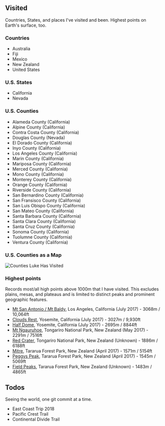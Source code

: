 ## Visited

Countries, States, and places I've visited and been. Highest points on Earth's surface, too.

### Countries

* Australia
* Fiji
* Mexico
* New Zealand
* United States

### U.S. States

* California
* Nevada

### U.S. Counties

* Alameda County (California)
* Alpine County (California)
* Contra Costa County (California)
* Douglas County (Nevada)
* El Dorado County (California)
* Inyo County (California)
* Los Angeles County (California)
* Marin County (California)
* Mariposa County (California)
* Merced County (California)
* Mono County (California)
* Monterey County (California)
* Orange County (California)
* Riverside County (California)
* San Bernardino County (California)
* San Fransisco County (California)
* San Luis Obispo County (California)
* San Mateo County (California)
* Santa Barbara County (California)
* Santa Clara County (California)
* Santa Cruz County (California)
* Sonoma County (California)
* Tuolumne County (California)
* Ventura County (California)

### U.S. Counties as a Map

![Counties Luke Has Visited](assets/CountiesLukeHasVisited.png)

### Highest points

Records most/all high points above 1000m that I have visited. This excludes plains, mesas, and plateaus and is limited to distinct peaks and prominent geographic features.

* [Mt San Antonio / Mt Baldy](https://goo.gl/maps/XDSML5YyuRE2), Los Angeles, California (July 2017) - 3068m / 10,064ft
* [Clouds Rest](https://goo.gl/maps/kmLhaYgSNHs), Yosemite, California (July 2017) - 3027m / 9,930ft
* [Half Dome](https://goo.gl/maps/dq9Qj2sKmbu), Yosemite, California (July 2017) - 2695m / 8844ft
* [Mt Ngauruhoe](https://goo.gl/maps/G61fN415ma42), Tongariro National Park, New Zealand (May 2017) - 2291m / 7516ft
* [Red Crater](https://goo.gl/maps/v7m9Jx1BqPR2), Tongariro National Park, New Zealand (Unknown) - 1886m / 6188ft
* [Mitre](https://goo.gl/maps/yMgerEpfrzF2), Tararua Forest Park, New Zealand (April 2017) - 1571m / 5154ft
* [Peggys Peak](), Tararua Forest Park, New Zealand (April 2017) - 1545m / 5069ft
* [Field Peaks](), Tararua Forest Park, New Zealand (Unknown) - 1483m / 4865ft


## Todos

Seeing the world, one git commit at a time.

* East Coast Trip 2018
* Pacific Crest Trail
* Continental Divide Trail
